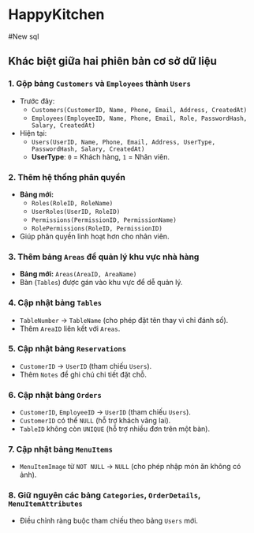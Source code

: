 # HappyKitchen

#New sql

## Khác biệt giữa hai phiên bản cơ sở dữ liệu

### 1. Gộp bảng `Customers` và `Employees` thành `Users`
- Trước đây:
  - `Customers(CustomerID, Name, Phone, Email, Address, CreatedAt)`
  - `Employees(EmployeeID, Name, Phone, Email, Role, PasswordHash, Salary, CreatedAt)`
- Hiện tại:
  - `Users(UserID, Name, Phone, Email, Address, UserType, PasswordHash, Salary, CreatedAt)`
  - **UserType**: `0` = Khách hàng, `1` = Nhân viên.
  
### 2. Thêm hệ thống phân quyền
- **Bảng mới:**
  - `Roles(RoleID, RoleName)`
  - `UserRoles(UserID, RoleID)`
  - `Permissions(PermissionID, PermissionName)`
  - `RolePermissions(RoleID, PermissionID)`
- Giúp phân quyền linh hoạt hơn cho nhân viên.

### 3. Thêm bảng `Areas` để quản lý khu vực nhà hàng
- **Bảng mới:** `Areas(AreaID, AreaName)`
- Bàn (`Tables`) được gán vào khu vực để dễ quản lý.

### 4. Cập nhật bảng `Tables`
- `TableNumber` → `TableName` (cho phép đặt tên thay vì chỉ đánh số).
- Thêm `AreaID` liên kết với `Areas`.

### 5. Cập nhật bảng `Reservations`
- `CustomerID` → `UserID` (tham chiếu `Users`).
- Thêm `Notes` để ghi chú chi tiết đặt chỗ.

### 6. Cập nhật bảng `Orders`
- `CustomerID`, `EmployeeID` → `UserID` (tham chiếu `Users`).
- `CustomerID` có thể `NULL` (hỗ trợ khách vãng lai).
- `TableID` không còn `UNIQUE` (hỗ trợ nhiều đơn trên một bàn).

### 7. Cập nhật bảng `MenuItems`
- `MenuItemImage` từ `NOT NULL` → `NULL` (cho phép nhập món ăn không có ảnh).

### 8. Giữ nguyên các bảng `Categories`, `OrderDetails`, `MenuItemAttributes`
- Điều chỉnh ràng buộc tham chiếu theo bảng `Users` mới.
